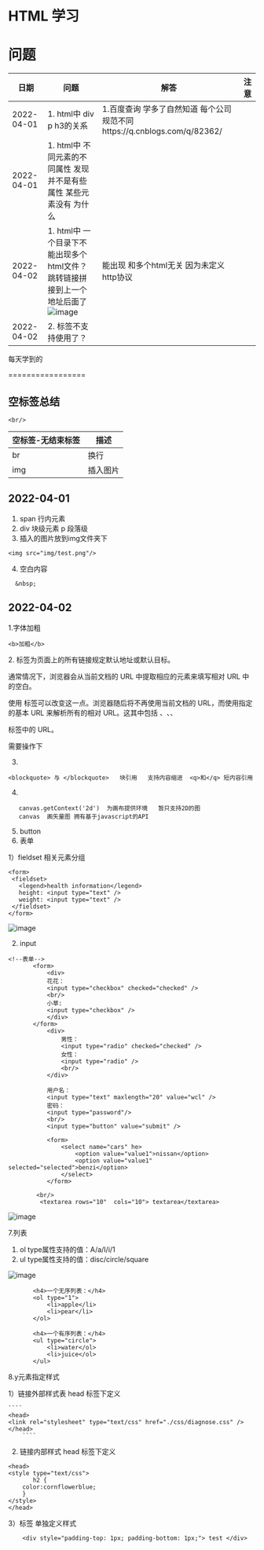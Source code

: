 HTML 学习
=================



问题
=================

|日期|问题|解答|注意|
|----|----|----|----|
|2022-04-01 |1. html中 div p h3的关系 | 1.百度查询 学多了自然知道  每个公司规范不同https://q.cnblogs.com/q/82362/ ||
|2022-04-01 |1. html中 不同元素的不同属性 发现并不是有些属性 某些元素没有 为什么 |||
|2022-04-02 |1. html中 一个目录下不能出现多个html文件？ 跳转链接拼接到上一个地址后面了 ![image](https://user-images.githubusercontent.com/102239998/161368475-e888dc81-4994-43f9-acf1-fff73e80bd30.png) |能出现  和多个html无关  因为未定义http协议||
|2022-04-02 |2.  <basefont> 标签不支持使用了？||







每天学到的
 
 =================
 
 空标签总结
 ------------------
 ````
 <br/>
 ````
 | 空标签-无结束标签|描述|
 |----|----|
 | br|换行|
 |img|插入图片|
 
 
 
 


 2022-04-01 
-----------------
 1. span 行内元素
 2. div 块级元素 p 段落级
 3.  插入的图片放到img文件夹下
  ````
 <img src="img/test.png"/> 
  ````

 4. 空白内容 
 
  ````
    &nbsp;

  ````

 2022-04-02
-----------------
1.字体加粗
````
<b>加粗</b>
````
2.<base> 标签为页面上的所有链接规定默认地址或默认目标。

通常情况下，浏览器会从当前文档的 URL 中提取相应的元素来填写相对 URL 中的空白。

使用 <base> 标签可以改变这一点。浏览器随后将不再使用当前文档的 URL，而使用指定的基本 URL 来解析所有的相对 URL。这其中包括 <a>、<img>、<link>、<form> 标签中的 URL。

 需要操作下
 

  
 3. 
 ````
 <blockquote> 与 </blockquote>   块引用   支持内容缩进  <q>和</q> 短内容引用
 ````

 4. 
 ````
    canvas.getContext('2d')  为画布提供环境   暂只支持2D的图
    canvas  画矢量图 拥有基于javascript的API
  ````
 
 5. button
 6. 表单
 
 1）fieldset 相关元素分组
 ````
 <form>
  <fieldset>
    <legend>health information</legend>
    height: <input type="text" />
    weight: <input type="text" />
  </fieldset>
</form>

 ````
![image](https://user-images.githubusercontent.com/102239998/161372074-aba77a21-58ed-4e0e-970a-3a59b888e9f5.png)

 2) input
 ````
 <!--表单-->
		<form>
			<div>
			花花：
			<input type="checkbox" checked="checked" />
			<br/>
			小草:
			<input type="checkbox" />	
			</div>
		</form>
			<div>
				男性：
				<input type="radio" checked="checked" />
				女性：
				<input type="radio" />
				<br/>
			</div>

			用户名：
			<input type="text" maxlength="20" value="wcl" />
			密码：
			<input type="password"/>
			<br/>
			<input type="button" value="submit" />
			
			<form>
				<select name="cars" he>
					<option value="value1">nissan</option>
					<option value="value1" selected="selected">benzi</option>
				</select>
			</form>
		
		 <br/>
		  <textarea rows="10"  cols="10"> textarea</textarea>
 ````

 
 ![image](https://user-images.githubusercontent.com/102239998/161374182-2f7d2197-3c4d-49c2-9ca0-17124e64baa0.png)

 7.列表
1) ol type属性支持的值：A/a/I/i/1
2) ul type属性支持的值：disc/circle/square
	
![image](https://user-images.githubusercontent.com/102239998/161374612-18bad480-b5e3-46a0-b1f8-6fd3ad99d401.png)	
	
 ````
		<h4>一个无序列表：</h4>
		<ol type="1">
			<li>apple</li>
			<li>pear</li>
		</ol>
		
		<h4>一个有序列表：</h4>
		<ul type="circle">
			<li>water</ol>
			<li>juice</ol>
		</ul>	
 ````
	
8.y元素指定样式 
	
1）链接外部样式表 head 标签下定义
	
	````
	<head>	
	<link rel="stylesheet" type="text/css" href="./css/diagnose.css" />
	</head>		
        ````
2) 链接内部样式 head 标签下定义
	
````
<head>	
<style type="text/css">
       h2 {
	color:cornflowerblue;
	}
</style>
</head>	
````
3）标签 单独定义样式
	
````
	<div style="padding-top: 1px; padding-bottom: 1px;"> test </div>
````	
	
	

	

